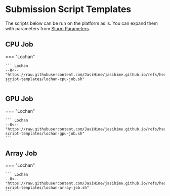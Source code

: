# Submission Script Templates

The scripts below can be run on the platform as is. You can expand them with parameters from [Slurm Parameters](./slurm-parameters.md).

## CPU Job

=== "Lochan"

    ``` Lochan
    --8<-- "https://raw.githubusercontent.com/JasiHime/jasihime.github.io/refs/heads/main/downloads/lochan-script-templates/lochan-cpu-job.sh"
    ```


## GPU Job

=== "Lochan"

    ``` Lochan
    --8<-- "https://raw.githubusercontent.com/JasiHime/jasihime.github.io/refs/heads/main/downloads/lochan-script-templates/lochan-gpu-job.sh"
    ```


## Array Job

=== "Lochan"

    ``` Lochan
    --8<-- "https://raw.githubusercontent.com/JasiHime/jasihime.github.io/refs/heads/main/downloads/lochan-script-templates/lochan-array-job.sh"
    ```
